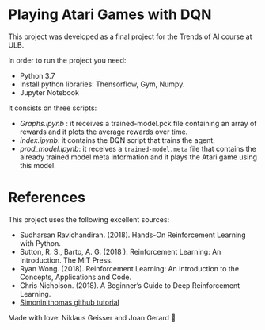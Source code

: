 # Playing Atari Games with DQN

This project was developed as a final project for the Trends of AI course at ULB.

In order to run the project you need:
* Python 3.7
* Install python libraries: Thensorflow, Gym, Numpy.
* Jupyter Notebook

It consists on three scripts:
* *Graphs.ipynb* : it receives a trained-model.pck file containing an array of rewards and it plots the average rewards over time.
* *index.ipynb*: it contains the DQN script that trains the agent.
* *prod_model.ipynb*: it receives a ```trained-model.meta``` file that contains the already trained model meta information and it plays the Atari game using this model.

# References
This project uses the following excellent sources:

- Sudharsan Ravichandiran. (2018). Hands-On Reinforcement Learning with Python.
- Sutton, R. S., Barto, A. G. (2018 ). Reinforcement Learning: An Introduction. The MIT Press.
- Ryan Wong. (2018). Reinforcement Learning: An Introduction to the Concepts, Applications and Code.
- Chris Nicholson. (2018). A Beginner’s Guide to Deep Reinforcement Learning.
- [Simoninithomas github tutorial](https://github.com/simoninithomas/Deep_reinforcement_learning_Course/blob/master/Deep%20Q%20Learning/Space%20Invaders/DQN%20Atari%20Space%20Invaders.ipynb)

Made with love: Niklaus Geisser and Joan Gerard :green_heart:
